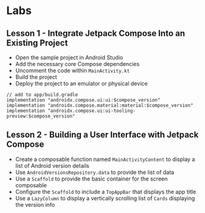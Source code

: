 # Labs

## Lesson 1 - Integrate Jetpack Compose Into an Existing Project
- Open the sample project in Android Studio
- Add the necessary core Compose dependencies
- Uncomment the code within `MainActivity.kt`
- Build the project
- Deploy the project to an emulator or physical device

```
// add to app/build.gradle
implementation "androidx.compose.ui:ui:$compose_version"
implementation "androidx.compose.material:material:$compose_version"
implementation "androidx.compose.ui:ui-tooling-preview:$compose_version"
```

## Lesson 2 - Building a User Interface with Jetpack Compose
- Create a composable function named `MainActivityContent` to display a list of Android version details
- Use `AndroidVersionsRepository.data` to provide the list of data
- Use a `Scaffold` to provide the basic container for the screen composable
- Configure the `Scaffold` to include a `TopAppBar` that displays the app title
- Use a `LazyColumn` to display a vertically scrolling list of `Cards` displaying the version info